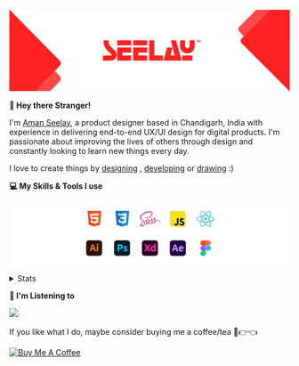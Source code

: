 [![banner](./images/seelay.svg)](https://www.seelay.in)

**👋 Hey there Stranger!**

I'm [Aman Seelay](https://www.seelay.in), a product designer based in Chandigarh, India with experience in delivering end-to-end UX/UI design for digital products. I'm passionate about improving the lives of others through design and constantly looking to learn new things every day.

I love to create things by [designing](https://www.seelay.in/#work) , [developing](https://www.seelay.in/#projects) or [drawing](https://art.seelay.in) :)

**💻 My Skills & Tools I use**

[![banner](./images/skills&tools.svg)](https://www.seelay.in/about)

<details>
  <summary>Stats</summary>

---

<!--START_SECTION:waka-->
![Profile Views](http://img.shields.io/badge/Profile%20Views-7-blue)

**🐱 My GitHub Data** 

> 🏆 35 Contributions in the Year 2023
 > 
> 📦 683.8 kB Used in GitHub's Storage 
 > 
> 💼 Opted to Hire
 > 
> 📜 1 Public Repository 
 > 
> 🔑 42 Private Repositories  
 > 
**I'm a Night 🦉** 

```text
🌞 Morning    150 commits    ████░░░░░░░░░░░░░░░░░░░░░   18.8% 
🌆 Daytime    106 commits    ███░░░░░░░░░░░░░░░░░░░░░░   13.28% 
🌃 Evening    200 commits    ██████░░░░░░░░░░░░░░░░░░░   25.06% 
🌙 Night      342 commits    ██████████░░░░░░░░░░░░░░░   42.86%

```
📅 **I'm Most Productive on Sunday** 

```text
Monday       148 commits    ████░░░░░░░░░░░░░░░░░░░░░   18.55% 
Tuesday      118 commits    ███░░░░░░░░░░░░░░░░░░░░░░   14.79% 
Wednesday    82 commits     ██░░░░░░░░░░░░░░░░░░░░░░░   10.28% 
Thursday     90 commits     ██░░░░░░░░░░░░░░░░░░░░░░░   11.28% 
Friday       71 commits     ██░░░░░░░░░░░░░░░░░░░░░░░   8.9% 
Saturday     105 commits    ███░░░░░░░░░░░░░░░░░░░░░░   13.16% 
Sunday       184 commits    █████░░░░░░░░░░░░░░░░░░░░   23.06%

```


📊 **This Week I Spent My Time On** 

```text
⌚︎ Time Zone: Asia/Kolkata

💬 Programming Languages: 
TypeScript               1 hr 50 mins        ███████████░░░░░░░░░░░░░░   47.15% 
Other                    1 hr 10 mins        ███████░░░░░░░░░░░░░░░░░░   29.82% 
JSON                     27 mins             ███░░░░░░░░░░░░░░░░░░░░░░   11.78% 
JavaScript               10 mins             █░░░░░░░░░░░░░░░░░░░░░░░░   4.42% 
HTML                     8 mins              █░░░░░░░░░░░░░░░░░░░░░░░░   3.52%

🔥 Editors: 
VS Code                  3 hrs 54 mins       █████████████████████████   100.0%

💻 Operating System: 
Windows                  3 hrs 54 mins       █████████████████████████   100.0%

```

**I Mostly Code in JavaScript** 

```text
JavaScript               30 repos            █████████████████░░░░░░░░   68.18% 
TypeScript               14 repos            ████████░░░░░░░░░░░░░░░░░   31.82%

```



 Last Updated on 24/01/2023 06:40:38 UTC
<!--END_SECTION:waka-->

---

 </details>

**🎵 I'm Listening to**

<object data="https://now-play.vercel.app/api/generate?uid=7a17a86e-d6b7-43b5-8d9c-1d6dae42a779" >

  <img src="https://now-play.vercel.app/api/generate?uid=7a17a86e-d6b7-43b5-8d9c-1d6dae42a779" />

</object>

If you like what I do, maybe consider buying me a coffee/tea 🥺👉👈

<a href="https://www.buymeacoffee.com/seelay" target="_blank"><img src="https://cdn.buymeacoffee.com/buttons/v2/default-red.png" alt="Buy Me A Coffee" width="150" ></a>
